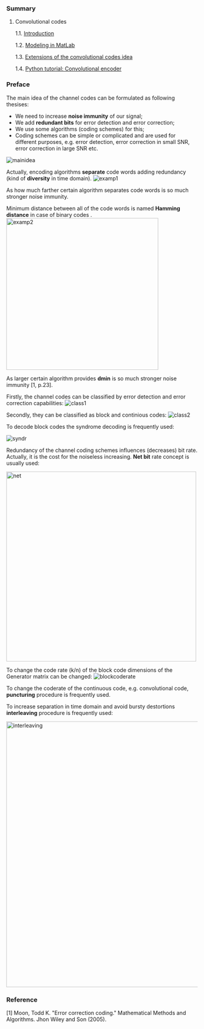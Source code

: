 ### Summary

1. Convolutional codes

    1.1. [Introduction](https://github.com/kirlf/CSP/blob/master/FEC/Convolutional%20codes%20intro.md)

    1.2. [Modeling in MatLab](https://github.com/kirlf/CSP/blob/master/FEC/Convolutional%20codes%20modeling.md)
    
    1.3. [Extensions of the convolutional codes idea](https://github.com/kirlf/CSP/blob/master/FEC/Conv%20codes%20idea%20extensions.md)
    
    1.4. [Python tutorial: Convolutional encoder](https://github.com/kirlf/CSP/blob/master/FEC/Convolutional_encoder.ipynb)

### Preface

The main idea of the channel codes can be formulated as following thesises:
- We need to increase **noise immunity** of our signal;
- We add **redundant bits** for error detection and error correction;
- We use some algorithms (coding schemes) for this;
- Coding schemes can be simple or complicated and are used for different purposes, e.g. error detection, error correction in small SNR, error correction in large SNR  etc.

![mainidea](https://raw.githubusercontent.com/kirlf/CSP/master/FEC/assets/FECmainidea.png)

Actually, encoding algorithms **separate** code words adding redundancy (kind of **diversity** in time domain). 
![examp1](https://raw.githubusercontent.com/kirlf/CSP/master/FEC/assets/FECexamp1.png)

As how much farther certain algorithm separates code words is so much stronger noise immunity.

Minimum distance between all of the code words is named **Hamming distance** in case of binary codes .
<img src="https://raw.githubusercontent.com/kirlf/CSP/master/FEC/assets/FECexamp2.png" alt="examp2" width="400"/>

As larger certain algorithm provides **dmin**  is so much stronger noise immunity [1, p.23].

Firstly, the channel codes can be classified by error detection and error correction capabilities:
![class1](https://raw.githubusercontent.com/kirlf/CSP/master/FEC/assets/harq.png)

Secondly, they can be classified as block and continious codes:
![class2](https://raw.githubusercontent.com/kirlf/CSP/master/FEC/assets/BlockCont.png)

To decode block codes the syndrome decoding is frequently used:

![syndr](https://raw.githubusercontent.com/kirlf/CSP/master/FEC/assets/syndrome.png)

Redundancy of the channel coding schemes influences (decreases) bit rate. Actually, it is the cost for the noiseless increasing.
**Net bit** rate concept is usually used:

<img src="https://raw.githubusercontent.com/kirlf/CSP/master/FEC/assets/nebitrate.png" alt="net" width="500"/>

To change the code rate (k/n) of the block code dimensions of the Generator matrix can be changed:
![blockcoderate](https://raw.githubusercontent.com/kirlf/CSP/master/FEC/assets/coderateblock.png)

To change the coderate of the continuous code, e.g. convolutional code, **puncturing** procedure is frequently used. 

To increase separation in time domain and avoid bursty destortions **interleaving** procedure is frequently used:

<img src="https://raw.githubusercontent.com/kirlf/CSP/master/FEC/assets/interleaving.png" alt="interleaving" width="700"/>

### Reference

[1] Moon, Todd K. "Error correction coding." Mathematical Methods and Algorithms. Jhon Wiley and Son (2005).

